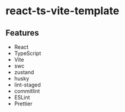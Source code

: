 # react-ts-vite-template

## Features

- React
- TypeScript
- Vite
- swc
- zustand
- husky
- lint-staged
- commitlint
- ESLint
- Prettier
